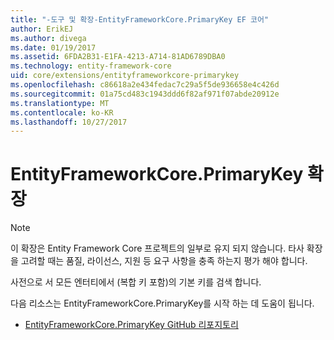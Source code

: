 ```yaml
---
title: "-도구 및 확장-EntityFrameworkCore.PrimaryKey EF 코어"
author: ErikEJ
ms.author: divega
ms.date: 01/19/2017
ms.assetid: 6FDA2B31-E1FA-4213-A714-81AD6789DBA0
ms.technology: entity-framework-core
uid: core/extensions/entityframeworkcore-primarykey
ms.openlocfilehash: c86618a2e434fedac7c29a5f5de936658e4c426d
ms.sourcegitcommit: 01a75cd483c1943ddd6f82af971f07abde20912e
ms.translationtype: MT
ms.contentlocale: ko-KR
ms.lasthandoff: 10/27/2017
---
```

# <a name="entityframeworkcoreprimarykey-extension"></a>EntityFrameworkCore.PrimaryKey 확장

> [!NOTE]  
> 이 확장은 Entity Framework Core 프로젝트의 일부로 유지 되지 않습니다. 타사 확장을 고려할 때는 품질, 라이선스, 지원 등 요구 사항을 충족 하는지 평가 해야 합니다.

사전으로 서 모든 엔터티에서 (복합 키 포함)의 기본 키를 검색 합니다.

다음 리소스는 EntityFrameworkCore.PrimaryKey를 시작 하는 데 도움이 됩니다.
* [EntityFrameworkCore.PrimaryKey GitHub 리포지토리](https://github.com/NickStrupat/EntityFramework.PrimaryKey/)
